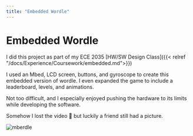 ```yaml
---
title: "Embedded Wordle"
---
```


# Embedded Wordle

I did this project as part of my ECE 2035 [HW/SW Design Class]({{< relref "/docs/Experience/Coursework/embedded.md">}})

I used an Mbed, LCD screen, buttons, and gyroscope to create this embedded version of wordle. I even expanded the game to include a leaderboard, levels, and animations.

Not too difficult, and I especially enjoyed pushing the hardware to its limits while developing the software.

Somehow I lost the video :thinking: but luckily a friend still had a picture.

![mberdle](/mberdle.jpeg)